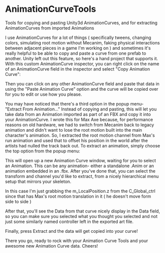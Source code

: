 AnimationCurveTools
===================

Tools for copying and pasting Unity3d AnimationCurves, and for extracting AnimationCurves from imported Animations

I use AnimationCurves for a lot of things ( specifically tweens, changing colors, simulating root motion without Mecanim, faking physical interactions between adjacent pieces in a game I'm working on ) and sometimes it's really helpful to be able to copy and paste a curve from one prefab to another. Unity left out this feature, so here's a hand project that supports it.  With this custom AnimationCurve inspector, you can right click on the name of an AnimationCurve field in the inspector and select "Copy Animation Curve":


Then you can click on any other AnimationCurve field and paste that data in using the "Paste Animation Curve" option and the curve will be copied over for you to edit or use how you please.



You may have noticed that there's a third option in the popup menu- "Extract From Animation..."  Instead of copying and pasting, this will let you take data from an Animation imported as part of an FBX and copy it into your AnimationCurve. I wrote this for Max Axe because, for performance reasons on old hardware, we had to switch from Mecanim back to legacy animation and didn't want to lose the root motion built into the main character's animation.  So, I extracted the root motion channel from Max's run animation and used that to offset his position in the world after the artists had nulled the track back out.  To extract an animation, simply choose the top option from the popup menu:


This will open up a new Animation Curve window, waiting for you to select an Animation.  This can be any animation- either a standalone .Anim or an animation embedded in an .fbx.   After you've done that, you can select the transform and channel you'd like to extract, from a nicely hierarchical menu setup that mirrors your skeleton.


In this case I'm just grabbing the m_LocalPosition.z from the C_Global_ctrl since that has Max's root motion translation in it ( he doesn't move form side to side )

After that, you'll see the Data from that curve nicely display in the Data field, so you can make sure you selected what you thought you selected and not just some similarly named controller left in the exported art file.


Finally, press Extract and the data will get copied into your curve!


There you go, ready to rock with your Animation Curve Tools and your awesome new Animation Curve data.  Cheers!
